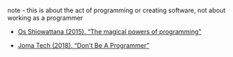 note - this is about the act of programming or creating software, not about working as a programmer

- [Os Shiowattana (2015). “The magical powers of programming”](https://medium.com/@djshiow/the-magical-powers-of-programming-477c1af0ba9c)

- [Joma Tech (2018). “Don't Be A Programmer”](https://www.youtube.com/watch?v=EiKK04Ht8QI)